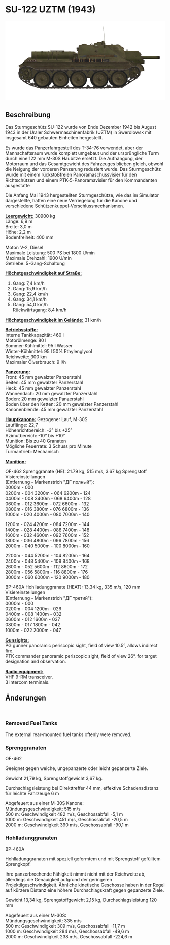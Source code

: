 # SU-122 UZTM (1943)  
  
![_su122](../images/_su122.png)  
  
## Beschreibung  
  
Das Sturmgeschütz SU-122 wurde von Ende Dezember 1942 bis August 1943 in der Uraler Schwermaschinenfabrik (UZTM) in Swerdlowsk mit insgesamt 640 gebauten Einheiten hergestellt.  
  
Es wurde das Panzerfahrgestell des Т-34-76 verwendet, aber der Mannschaftsraum wurde komplett umgebaut und der ursprüngliche Turm durch eine 122 mm M-30S Haubitze ersetzt. Die Aufhängung, der Motorraum und das Gesamtgewicht des Fahrzeuges blieben gleich, obwohl die Neigung der vorderen Panzerung reduziert wurde. Das Sturmgeschütz wurde mit einem rückstoßfreien Panoramaschussvisier für den Richtschützen und einem PTK-5-Panoramavisier für den Kommandanten ausgestatte  
  
Die Anfang Mai 1943 hergestellten Sturmgeschütze, wie das im Simulator dargestellte, hatten eine neue Verriegelung für die Kanone und verschiedene Schützenkuppel-Verschlussmechanismen.  
  
<b><u>Leergewicht:</u></b> 30900 kg  
Länge: 6,9 m  
Breite: 3,0 m  
Höhe: 2,2 m  
Bodenfreiheit: 400 mm  
  
Motor: V-2, Diesel  
Maximale Leistung: 500 PS bei 1800 U/min  
Maximale Drehzahl: 1900 U/min  
Getriebe: 5-Gang-Schaltung  
  
<b><u>Höchstgeschwindigkeit auf Straße:</u></b>  
1. Gang: 7,4 km/h  
2. Gang: 15,9 km/h  
3. Gang: 22,4 km/h  
4. Gang: 34,1 km/h  
5. Gang: 54,0 km/h  
Rückwärtsgang: 8,4 km/h  
  
<b><u>Höchstgeschwindigkeit im Gelände:</u></b> 31 km/h  
  
<b><u>Betriebsstoffe:</u></b>  
Interne Tankkapazität: 460 l  
Motorölmenge: 80 l  
Sommer-Kühlmittel: 95 l Wasser  
Winter-Kühlmittel: 95 l 50% Ethylenglycol  
Reichweite: 300 km  
Maximaler Ölverbrauch: 9 l/h  
  
<b><u>Panzerung:</u></b>  
Front: 45 mm gewalzter Panzerstahl  
Seiten: 45 mm gewalzter Panzerstahl  
Heck: 45 mm gewalzter Panzerstahl  
Wannendach: 20 mm gewalzter Panzerstahl  
Boden: 20 mm gewalzter Panzerstahl  
Boden über den Ketten: 20 mm gewalzter Panzerstahl  
Kanonenblende: 45 mm gewalzter Panzerstahl  
  
<b><u>Hauptkanone:</u></b> Gezogener Lauf, M-30S  
Lauflänge: 22,7  
Höhenrichtbereich: -3° bis +25°  
Azimutbereich: -10° bis +10°  
Munition: Bis zu 40 Granaten  
Mögliche Feuerrate: 3 Schuss pro Minute  
Turmantrieb: Mechanisch  
  
<b><u>Munition:</u></b>   
  
OF-462 Sprenggranate (HE): 21.79 kg, 515 m/s, 3.67 kg Sprengstoff  
Visiereinstellungen  
(Entfernung - Markenstrich "ДГ полный"):  
0000m - 000  
0200m - 004    3200m - 064    6200m - 124  
0400m - 008    3400m - 068    6400m - 128  
0600m - 012    3600m - 072    6600m - 132  
0800m - 016    3800m - 076    6800m - 136  
1000m - 020    4000m - 080    7000m - 140  
  
1200m - 024    4200m - 084    7200m - 144  
1400m - 028    4400m - 088    7400m - 148  
1600m - 032    4600m - 092    7600m - 152  
1800m - 036    4800m - 096    7800m - 156  
2000m - 040    5000m - 100    8000m - 160  
  
2200m - 044    5200m - 104    8200m - 164  
2400m - 048    5400m - 108    8400m - 168  
2600m - 052    5600m - 112    8600m - 172  
2800m - 056    5800m - 116    8800m - 176  
3000m - 060    6000m - 120    9000m - 180  
  
BP-460A Hohlladunggranate (HEAT): 13,34 kg, 335 m/s, 120 mm  
Visiereinstellungen  
(Entfernung - Markenstrich "ДГ третий"):  
0000m - 000  
0200m - 004    1200m - 026  
0400m - 008    1400m - 032  
0600m - 012    1600m - 037  
0800m - 017    1800m - 042  
1000m - 022    2000m - 047  
  
<b><u>Gunsights:</u></b>  
PG gunner panoramic periscopic sight, field of view 10.5°, allows indirect fire.  
PTK commander panoramic periscopic sight, field of view 26°, for target designation and observation.  
  
<b><u>Radio equipment:</u></b>  
VHF 9-RM transceiver.  
3 intercom terminals.  
  
  
## Änderungen  
  ﻿
  
### Removed Fuel Tanks  
  
The external rear-mounted fuel tanks oftenly were removed.  ﻿
  
### Sprenggranaten  
  
OF-462  
  
Geeignet gegen weiche, ungepanzerte oder leicht gepanzerte Ziele.  
  
Gewicht 21,79 kg, Sprengstoffgewicht 3,67 kg.  
  
Durchschlagsleistung bei Direkttreffer 44 mm, effektive Schadensdistanz für leichte Fahrzeuge 6 m  
  
Abgefeuert aus einer M-30S Kanone:  
Mündungsgeschwindigkeit: 515 m/s  
500 m: Geschwindigkeit 482 m/s, Geschossabfall -5,1 m  
1000 m: Geschwindigkeit 451 m/s, Geschossabfall -20,5 m  
2000 m: Geschwindigkeit 390 m/s, Geschossabfall -90,1 m  ﻿
  
### Hohlladunggranaten  
  
BP-460A  
  
Hohlladunggranaten mit speziell geformtem und mit Sprengstoff gefülltem Sprengkopf.  
  
Ihre panzerbrechende Fähigkeit nimmt nicht mit der Reichweite ab, allerdings die Genauigkeit aufgrund der geringeren Projektilgeschwindigkeit. Ähnliche kinetische Geschosse haben in der Regel auf kürzere Distanz eine höhere Durchschlagskraft gegen gepanzerte Ziele.  
  
Gewicht 13,34 kg, Sprengstoffgewicht 2,15 kg, Durchschlagsleistung 120 mm  
  
Abgefeuert aus einer M-30S:  
Mündungsgeschwindigkeit: 335 m/s  
500 m: Geschwindigkeit 309 m/s, Geschossabfall -11,7 m  
1000 m: Geschwindigkeit 284 m/s, Geschossabfall -49,6 m  
2000 m: Geschwindigkeit 238 m/s, Geschossabfall -224,6 m  